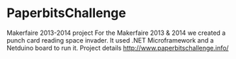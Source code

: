 # PaperbitsChallenge
Makerfaire 2013-2014 project
For the Makerfaire 2013 & 2014 we created a punch card reading space invader. 
It used .NET Microframework and a Netduino board to run it.
Project details http://www.paperbitschallenge.info/
